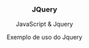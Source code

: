 <h3 align="center">
  JQuery
</h3>

<p align="center">JavaScript & Jquery</p>

<p align="center">Exemplo de uso do Jquery</p>
